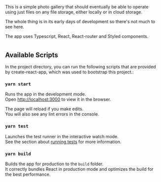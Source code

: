 ##

This is a simple photo gallery that should eventually be able to operate using just files on any file storage, either locally or in cloud storage.

The whole thing is in its early days of development so there's not much to see here.

The app uses Typescript, React, React-router and Styled components.

#
## Available Scripts

In the project directory, you can run the following scripts that are provided by create-react-app, which was used to bootstrap this project.:

### `yarn start`

Runs the app in the development mode.\
Open [http://localhost:3000](http://localhost:3000) to view it in the browser.

The page will reload if you make edits.\
You will also see any lint errors in the console.

### `yarn test`

Launches the test runner in the interactive watch mode.\
See the section about [running tests](https://facebook.github.io/create-react-app/docs/running-tests) for more information.

### `yarn build`

Builds the app for production to the `build` folder.\
It correctly bundles React in production mode and optimizes the build for the best performance.

